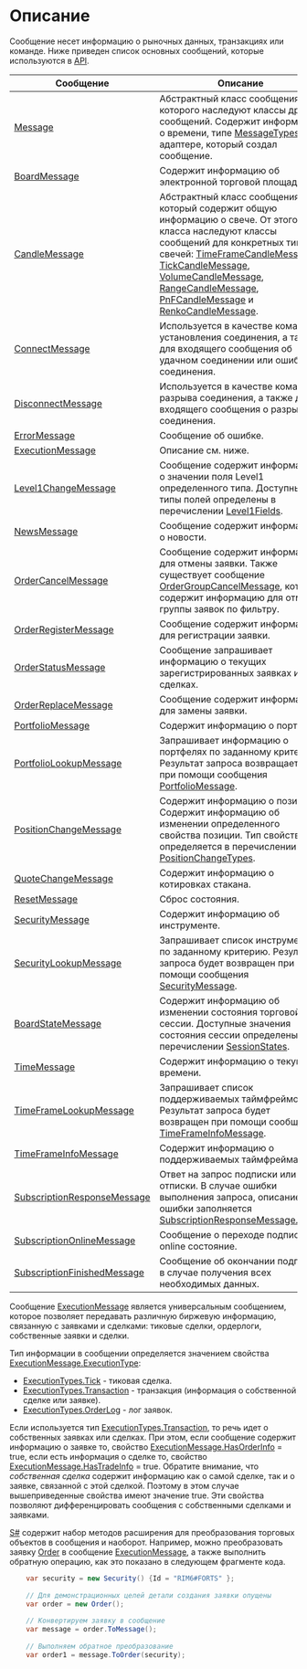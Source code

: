 # Описание

Сообщение несет информацию о рыночных данных, транзакциях или команде. Ниже приведен список основных сообщений, которые используются в [API](../../api.md). 

| Сообщение                                                                           | Описание                                                                                                                                                                                                                                                                                                                                                                                                                                                                                                                                                                |
| ----------------------------------------------------------------------------------- | ----------------------------------------------------------------------------------------------------------------------------------------------------------------------------------------------------------------------------------------------------------------------------------------------------------------------------------------------------------------------------------------------------------------------------------------------------------------------------------------------------------------------------------------------------------------------- |
| [Message](xref:StockSharp.Messages.Message)                                         | Абстрактный класс сообщения, от которого наследуют классы других сообщений. Содержит информацию о времени, типе [MessageTypes](xref:StockSharp.Messages.MessageTypes) и адаптере, который создал сообщение.                                                                                                                                                                                                                                                                                                                                                             |
| [BoardMessage](xref:StockSharp.Messages.BoardMessage)                               | Содержит информацию об электронной торговой площадке.                                                                                                                                                                                                                                                                                                                                                                                                                                                                                                                   |
| [CandleMessage](xref:StockSharp.Messages.CandleMessage)                             | Абстрактный класс сообщения, который содержит общую информацию о свече. От этого класса наследуют классы сообщений для конкретных типов свечей: [TimeFrameCandleMessage](xref:StockSharp.Messages.TimeFrameCandleMessage), [TickCandleMessage](xref:StockSharp.Messages.TickCandleMessage), [VolumeCandleMessage](xref:StockSharp.Messages.VolumeCandleMessage), [RangeCandleMessage](xref:StockSharp.Messages.RangeCandleMessage), [PnFCandleMessage](xref:StockSharp.Messages.PnFCandleMessage) и [RenkoCandleMessage](xref:StockSharp.Messages.RenkoCandleMessage).  |
| [ConnectMessage](xref:StockSharp.Messages.ConnectMessage)                           | Используется в качестве команды установления соединения, а также для входящего сообщения об удачном соединении или ошибке соединения.                                                                                                                                                                                                                                                                                                                                                                                                                                   |
| [DisconnectMessage](xref:StockSharp.Messages.DisconnectMessage)                     | Используется в качестве команды разрыва соединения, а также для входящего сообщения о разрыве соединения.                                                                                                                                                                                                                                                                                                                                                                                                                                                               |
| [ErrorMessage](xref:StockSharp.Messages.ErrorMessage)                               | Сообщение об ошибке.                                                                                                                                                                                                                                                                                                                                                                                                                                                                                                                                                    |
| [ExecutionMessage](xref:StockSharp.Messages.ExecutionMessage)                       | Описание см. ниже.                                                                                                                                                                                                                                                                                                                                                                                                                                                                                                                                                      |
| [Level1ChangeMessage](xref:StockSharp.Messages.Level1ChangeMessage)                 | Сообщение содержит информацию о значении поля Level1 определенного типа. Доступные типы полей определены в перечислении [Level1Fields](xref:StockSharp.Messages.Level1Fields).                                                                                                                                                                                                                                                                                                                                                                                          |
| [NewsMessage](xref:StockSharp.Messages.NewsMessage)                                 | Сообщение содержит информацию о новости.                                                                                                                                                                                                                                                                                                                                                                                                                                                                                                                                |
| [OrderCancelMessage](xref:StockSharp.Messages.OrderCancelMessage)                   | Сообщение содержит информацию для отмены заявки. Также существует сообщение [OrderGroupCancelMessage](xref:StockSharp.Messages.OrderGroupCancelMessage), которое содержит информацию для отмены группы заявок по фильтру.                                                                                                                                                                                                                                                                                                                                               |
| [OrderRegisterMessage](xref:StockSharp.Messages.OrderRegisterMessage)               | Сообщение содержит информацию для регистрации заявки.                                                                                                                                                                                                                                                                                                                                                                                                                                                                                                                   |
| [OrderStatusMessage](xref:StockSharp.Messages.OrderStatusMessage)                   | Сообщение запрашивает информацию о текущих зарегистрированных заявках и сделках.                                                                                                                                                                                                                                                                                                                                                                                                                                                                                        |
| [OrderReplaceMessage](xref:StockSharp.Messages.OrderReplaceMessage)                 | Сообщение содержит информацию для замены заявки.                                                                                                                                                                                                                                                                                                                                                                                                                                                                                                                        |
| [PortfolioMessage](xref:StockSharp.Messages.PortfolioMessage)                       | Содержит информацию о портфеле.                                                                                                                                                                                                                                                                                                                                                                                                                                                                                                                                         |
| [PortfolioLookupMessage](xref:StockSharp.Messages.PortfolioLookupMessage)           | Запрашивает информацию о портфелях по заданному критерию. Результат запроса возвращается при помощи сообщения [PortfolioMessage](xref:StockSharp.Messages.PortfolioMessage).                                                                                                                                                                                                                                                                                                                                                                                            |
| [PositionChangeMessage](xref:StockSharp.Messages.PositionChangeMessage)             | Содержит информацию о позиции. Содержит информацию об изменении определенного свойства позиции. Тип свойства определяется в перечислении [PositionChangeTypes](xref:StockSharp.Messages.PositionChangeTypes).                                                                                                                                                                                                                                                                                                                                                           |
| [QuoteChangeMessage](xref:StockSharp.Messages.QuoteChangeMessage)                   | Содержит информацию о котировках стакана.                                                                                                                                                                                                                                                                                                                                                                                                                                                                                                                               |
| [ResetMessage](xref:StockSharp.Messages.ResetMessage)                               | Сброс состояния.                                                                                                                                                                                                                                                                                                                                                                                                                                                                                                                                                        |
| [SecurityMessage](xref:StockSharp.Messages.SecurityMessage)                         | Содержит информацию об инструменте.                                                                                                                                                                                                                                                                                                                                                                                                                                                                                                                                     |
| [SecurityLookupMessage](xref:StockSharp.Messages.SecurityLookupMessage)             | Запрашивает список инструментов по заданному критерию. Результат запроса будет возвращен при помощи сообщения [SecurityMessage](xref:StockSharp.Messages.SecurityMessage).                                                                                                                                                                                                                                                                                                                                                                                              |
| [BoardStateMessage](xref:StockSharp.Messages.BoardStateMessage)                     | Содержит информацию об изменении состояния торговой сессии. Доступные значения состояния сессии определены в перечислении [SessionStates](xref:StockSharp.Messages.SessionStates).                                                                                                                                                                                                                                                                                                                                                                                      |
| [TimeMessage](xref:StockSharp.Messages.TimeMessage)                                 | Содержит информацию о текущем времени.                                                                                                                                                                                                                                                                                                                                                                                                                                                                                                                                  |
| [TimeFrameLookupMessage](xref:StockSharp.Messages.TimeFrameLookupMessage)           | Запрашивает список поддерживаемых таймфреймов. Результат запроса будет возвращен при помощи сообщения [TimeFrameInfoMessage](xref:StockSharp.Messages.TimeFrameInfoMessage).                                                                                                                                                                                                                                                                                                                                                                                            |
| [TimeFrameInfoMessage](xref:StockSharp.Messages.TimeFrameInfoMessage)               | Содержит информацию о поддерживаемых таймфреймах.                                                                                                                                                                                                                                                                                                                                                                                                                                                                                                                       |
| [SubscriptionResponseMessage](xref:StockSharp.Messages.SubscriptionResponseMessage) | Ответ на запрос подписки или отписки. В случае ошибки выполнения запроса, описание ошибки заполняется [SubscriptionResponseMessage.Error](xref:StockSharp.Messages.SubscriptionResponseMessage.Error).                                                                                                                                                                                                                                                                                                                                                                  |
| [SubscriptionOnlineMessage](xref:StockSharp.Messages.SubscriptionOnlineMessage)     | Сообщение о переходе подписки в online состояние.                                                                                                                                                                                                                                                                                                                                                                                                                                                                                                                       |
| [SubscriptionFinishedMessage](xref:StockSharp.Messages.SubscriptionFinishedMessage) | Сообщение об окончании подписки в случае получения всех необходимых данных.                                                                                                                                                                                                                                                                                                                                                                                                                                                                                             |

Сообщение [ExecutionMessage](xref:StockSharp.Messages.ExecutionMessage) является универсальным сообщением, которое позволяет передавать различную биржевую информацию, связанную с заявками и сделками: тиковые сделки, ордерлоги, собственные заявки и сделки.

Тип информации в сообщении определяется значением свойства [ExecutionMessage.ExecutionType](xref:StockSharp.Messages.ExecutionMessage.ExecutionType): 

- [ExecutionTypes.Tick](xref:StockSharp.Messages.ExecutionTypes.Tick) \- тиковая сделка.
- [ExecutionTypes.Transaction](xref:StockSharp.Messages.ExecutionTypes.Transaction) \- транзакция (информация о собственной сделке или заявке).
- [ExecutionTypes.OrderLog](xref:StockSharp.Messages.ExecutionTypes.OrderLog) \- лог заявок.

Если используется тип [ExecutionTypes.Transaction](xref:StockSharp.Messages.ExecutionTypes.Transaction), то речь идет о собственных заявках или сделках. При этом, если сообщение содержит информацию о заявке то, свойство [ExecutionMessage.HasOrderInfo](xref:StockSharp.Messages.ExecutionMessage.HasOrderInfo) \= true, если есть информация о сделке то, свойство [ExecutionMessage.HasTradeInfo](xref:StockSharp.Messages.ExecutionMessage.HasTradeInfo) \= true. Обратите внимание, что *собственная сделка* содержит информацию как о самой сделке, так и о заявке, связанной с этой сделкой. Поэтому в этом случае вышеприведенные свойства имеют значение true. Эти свойства позволяют дифференцировать сообщения с собственными сделками и заявками. 

[S\#](../../api.md) содержит набор методов расширения для преобразования торговых объектов в сообщения и наоборот. Например, можно преобразовать заявку [Order](xref:StockSharp.BusinessEntities.Order) в сообщение [ExecutionMessage](xref:StockSharp.Messages.ExecutionMessage), а также выполнить обратную операцию, как это показано в следующем фрагменте кода. 

```cs
	var security = new Security() {Id = "RIM6#FORTS" };
	
	// Для демонстрационных целей детали создания заявки опущены
	var order = new Order();
	
	// Конвертируем заявку в сообщение
	var message = order.ToMessage();
	
	// Выполняем обратное преобразование
	var order1 = message.ToOrder(security);
```
